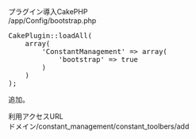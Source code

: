 プラグイン導入CakePHP<br>
/app/Config/bootstrap.php
<pre>
CakePlugin::loadAll(
	array(
		'ConstantManagement' => array(
			'bootstrap' => true
		)
	)
);
</pre>
追加。

<div>
利用アクセスURL<br>
ドメイン/constant_management/constant_toolbers/add
<div>